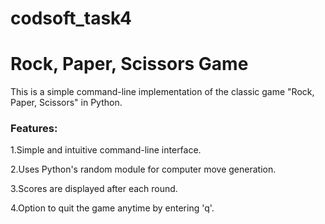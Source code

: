 # codsoft_task4
# Rock, Paper, Scissors Game

This is a simple command-line implementation of the classic game "Rock, Paper, Scissors" in Python.
### Features:
1.Simple and intuitive command-line interface.

2.Uses Python's random module for computer move generation.

3.Scores are displayed after each round.

4.Option to quit the game anytime by entering 'q'.
